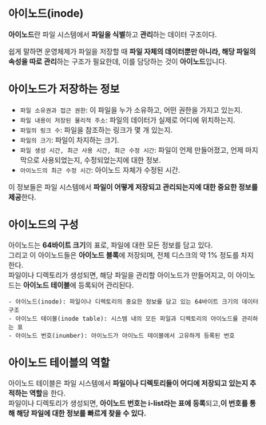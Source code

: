 ## 아이노드(inode)
**아이노드**란 파일 시스템에서 **파일을 식별**하고 **관리**하는 데이터 구조이다.

쉽게 말하면 운영체제가 파일을 저장할 때 **파일 자체의 데이터뿐만 아니라, 해당 파일의 속성을 따로 관리**하는 구조가 필요한데, 이를 담당하는 것이 **아이노드**입니다.

## 아이노드가 저장하는 정보
+ ```파일 소유권과 접근 권한```: 이 파일을 누가 소유하고, 어떤 권한을 가지고 있는지.
+ ```파일 내용이 저장된 물리적 주소```: 파일의 데이터가 실제로  어디에 위치하는지.
+ ```파일의 링크 수```: 파일을 참조하는 링크가 몇 개 있는지.
+ ```파일의 크기```: 파일이 차지하는 크기.
+ ```파일 생성 시간, 최근 사용 시간, 최근 수정 시간```: 파일이 언제 만들어졌고, 언제 마지막으로 사용되었는지, 수정되었는지에 대한 정보.
+ ```아이노드의 최근 수정 시간```: 아이노드 자체가 수정된 시간.

이 정보들은 파일 시스템에서 **파일이 어떻게 저장되고 관리되는지에 대한 중요한 정보를 제공**한다.

## 아이노드의 구성
아이노드는 **64바이트 크기**의 표로, 파일에 대한 모든 정보를 담고 있다.\
그리고 이 아이노드들은 **아이노드 블록**에 저장되며, 전체 디스크의 약 1% 정도를 차지한다.\
파일이나 디렉토리가 생성되면, 해당 파일을 관리할 아이노드가 만들어지고, 이 아이노드는 **아이노드 테이블**에 등록되어 관리된다.
```
- 아이노드(inode): 파일이나 디렉토리의 중요한 정보를 담고 있는 64바이트 크기의 데이터 구조
- 아이노드 테이블(inode table): 시스템 내의 모든 파일과 디렉토리의 아이노드를 관리하는 표
- 아이노드 번호(inumber): 아이노드가 아이노드 테이블에서 고유하게 등록된 번호
```

## 아이노드 테이블의 역할
아이노드 테이블은 파일 시스템에서 **파일이나 디렉토리들이 어디에 저장되고 있는지 추적하는 역할**을 한다.\
파일이나 디렉토리가 생성되면, **아이노드 번호는 i-list라는 표에 등록**되고,**이 번호를 통해 해당 파일에 대한 정보를 빠르게 찾을 수 있다.**